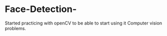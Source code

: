 # Face-Detection-
Started practicing with openCV to be able to start using it Computer vision problems. 
